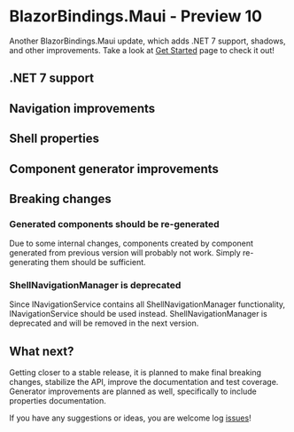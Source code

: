 # BlazorBindings.Maui - Preview 10

Another BlazorBindings.Maui update, which adds .NET 7 support, shadows, and other improvements. Take a look at [Get Started](../get-started.md) page to check it out!

## .NET 7 support

## Navigation improvements

## Shell properties

## Component generator improvements

## Breaking changes

### Generated components should be re-generated

Due to some internal changes, components created by component generated from previous version will probably not work. Simply re-generating them should be sufficient.

### ShellNavigationManager is deprecated

Since INavigationService contains all ShellNavigationManager functionality, INavigationService should be used instead. ShellNavigationManager is deprecated and will be removed in the next version.

## What next?

Getting closer to a stable release, it is planned to make final breaking changes, stabilize the API, improve the documentation and test coverage.
Generator improvements are planned as well, specifically to include properties documentation.

If you have any suggestions or ideas, you are welcome log [issues](https://github.com/Dreamescaper/BlazorBindings.Maui/issues)!